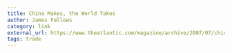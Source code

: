 ```yaml
---
title: China Makes, the World Takes
author: James Fallows
category: link
external_url: https://www.theatlantic.com/magazine/archive/2007/07/china-makes-the-world-takes/305987/
tags: trade
---
```

